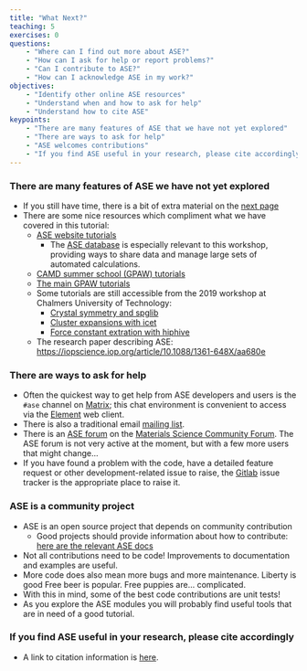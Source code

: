 ```yaml
---
title: "What Next?"
teaching: 5
exercises: 0
questions:
    - "Where can I find out more about ASE?"
    - "How can I ask for help or report problems?"
    - "Can I contribute to ASE?"
    - "How can I acknowledge ASE in my work?"
objectives:
    - "Identify other online ASE resources"
    - "Understand when and how to ask for help"
    - "Understand how to cite ASE"
keypoints:
    - "There are many features of ASE that we have not yet explored"
    - "There are ways to ask for help"
    - "ASE welcomes contributions"
    - "If you find ASE useful in your research, please cite accordingly"
---
```


### There are many features of ASE we have not yet explored

- If you still have time, there is a bit of extra material on the [next page](../13-extras/index.html)
- There are some nice resources which compliment what we have covered in this tutorial:
	- [ASE website tutorials](https://wiki.fysik.dtu.dk/ase/tutorials/tutorials.html)
      - The [ASE database](https://wiki.fysik.dtu.dk/ase/tutorials/tut06_database/database.html) is especially relevant to this workshop, providing ways to share data and manage large sets of automated calculations.
	- [CAMD summer school (GPAW) tutorials](https://wiki.fysik.dtu.dk/gpaw/summerschools/summerschool22/summerschool22.html)
    - [The main GPAW tutorials](https://wiki.fysik.dtu.dk/gpaw/tutorialsexercises/tutorialsexercises.html)
	- Some tutorials are still accessible from the 2019 workshop at Chalmers University of Technology:
      - [Crystal symmetry and spglib](https://ajjackson.github.io/ase-tutorial-symmetry/)
      - [Cluster expansions with icet](https://ase-workshop.materialsmodeling.org/tutorials/icet/)
      - [Force constant extration with hiphive](https://ase-workshop.materialsmodeling.org/tutorials/hiphive/)
    - The research paper describing ASE: https://iopscience.iop.org/article/10.1088/1361-648X/aa680e

### There are ways to ask for help

- Often the quickest way to get help from ASE developers and users is the `#ase` channel on [Matrix](https://matrix.to/#/!JEiuNJLuxedbohAOuH:matrix.org); this chat environment is convenient to access via the [Element](https://app.element.io/#/room/#ase:matrix.org) web client.
- There is also a traditional email [mailing list](https://listserv.fysik.dtu.dk/mailman/listinfo/ase-users).
- There is an [ASE forum](https://matsci.org/c/ase/36) on the [Materials Science Community Forum](https://matsci.org/). The ASE forum is not very active at the moment, but with a few more users that might change...
- If you have found a problem with the code, have a detailed feature request or other development-related issue to raise, the [Gitlab](https://gitlab.com/ase/ase/-/issues) issue tracker is the appropriate place to raise it.

### ASE is a community project

- ASE is an open source project that depends on community contribution
  - Good projects should provide information about how to contribute: [here are the relevant ASE docs](https://wiki.fysik.dtu.dk/ase/development/development.html)
- Not all contributions need to be code! Improvements to documentation and examples are useful.
- More code does also mean more bugs and more maintenance. Liberty is good Free beer is popular. Free puppies are... complicated.
- With this in mind, some of the best code contributions are unit tests!
- As you explore the ASE modules you will probably find useful tools that are in need of a good tutorial.

### If you find ASE useful in your research, please cite accordingly

- A link to citation information is [here](https://wiki.fysik.dtu.dk/ase/faq.html#how-should-i-cite-ase).
